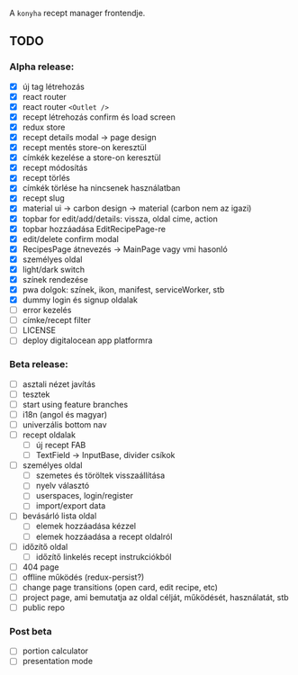 A `konyha` recept manager frontendje.

## TODO

### Alpha release:

- [x] új tag létrehozás
- [x] react router
- [x] react router `<Outlet />`
- [x] recept létrehozás confirm és load screen
- [x] redux store
- [x] recept details modal -> page design
- [x] recept mentés store-on keresztül
- [x] címkék kezelése a store-on keresztül
- [x] recept módosítás
- [x] recept törlés
- [x] címkék törlése ha nincsenek használatban
- [x] recept slug
- [x] material ui -> carbon design -> material (carbon nem az igazi)
- [x] topbar for edit/add/details: vissza, oldal cime, action
- [x] topbar hozzáadása EditRecipePage-re
- [x] edit/delete confirm modal
- [x] RecipesPage átnevezés -> MainPage vagy vmi hasonló
- [x] személyes oldal
- [x] light/dark switch
- [x] színek rendezése
- [x] pwa dolgok: színek, ikon, manifest, serviceWorker, stb
- [x] dummy login és signup oldalak
- [ ] error kezelés
- [ ] címke/recept filter
- [ ] LICENSE
- [ ] deploy digitalocean app platformra

### Beta release:

- [ ] asztali nézet javítás
- [ ] tesztek
- [ ] start using feature branches
- [ ] i18n (angol és magyar)
- [ ] univerzális bottom nav
- [ ] recept oldalak
  - [ ] új recept FAB
  - [ ] TextField -> InputBase, divider csíkok
- [ ] személyes oldal
  - [ ] szemetes és töröltek visszaállítása
  - [ ] nyelv választó
  - [ ] userspaces, login/register
  - [ ] import/export data
- [ ] bevásárló lista oldal
  - [ ] elemek hozzáadása kézzel
  - [ ] elemek hozzáadása a recept oldalról
- [ ] időzítő oldal
  - [ ] időzítő linkelés recept instrukciókból
- [ ] 404 page
- [ ] offline működés (redux-persist?)
- [ ] change page transitions (open card, edit recipe, etc)
- [ ] project page, ami bemutatja az oldal célját, működését, használatát, stb
- [ ] public repo

### Post beta

- [ ] portion calculator
- [ ] presentation mode
